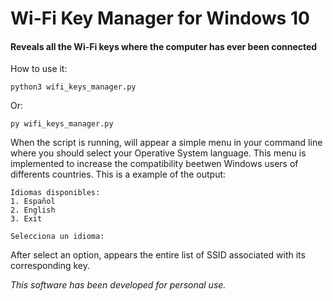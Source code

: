 # Wi-Fi Key Manager for Windows 10
#### Reveals all the Wi-Fi keys where the computer has ever been connected

How to use it:
```
python3 wifi_keys_manager.py
```
Or: 
```
py wifi_keys_manager.py
```

When the script is running, will appear a simple menu in your command line where you should select your Operative System language.
This menu is implemented to increase the compatibility beetwen Windows users of differents countries. This is a example of the output:

```
Idiomas disponibles: 
1. Español 
2. English 
3. Exit

Selecciona un idioma:
```

After select an option, appears the entire list of SSID associated with its corresponding key.

*This software has been developed for personal use.*
